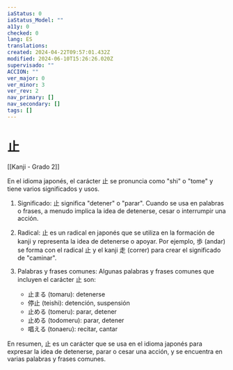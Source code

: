 ```yaml
---
iaStatus: 0
iaStatus_Model: ""
a11y: 0
checked: 0
lang: ES
translations: 
created: 2024-04-22T09:57:01.432Z
modified: 2024-06-10T15:26:26.020Z
supervisado: ""
ACCION: ""
ver_major: 0
ver_minor: 3
ver_rev: 2
nav_primary: []
nav_secondary: []
tags: []
---
```

# 止

[[Kanji - Grado 2]]

En el idioma japonés, el carácter 止 se pronuncia como "shi" o "tome" y tiene varios significados y usos.

1. Significado: 止 significa "detener" o "parar". Cuando se usa en palabras o frases, a menudo implica la idea de detenerse, cesar o interrumpir una acción.

2. Radical: 止 es un radical en japonés que se utiliza en la formación de kanji y representa la idea de detenerse o apoyar. Por ejemplo, 歩 (andar) se forma con el radical 止 y el kanji 走 (correr) para crear el significado de "caminar".

3. Palabras y frases comunes: Algunas palabras y frases comunes que incluyen el carácter 止 son:
   - 止まる (tomaru): detenerse
   - 停止 (teishi): detención, suspensión
   - 止める (tomeru): parar, detener
   - 止める (todomeru): parar, detener
   - 唱える (tonaeru): recitar, cantar

En resumen, 止 es un carácter que se usa en el idioma japonés para expresar la idea de detenerse, parar o cesar una acción, y se encuentra en varias palabras y frases comunes.
